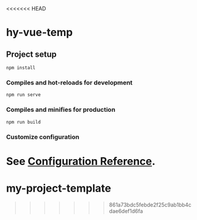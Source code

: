 <<<<<<< HEAD
# hy-vue-temp

## Project setup
```
npm install
```

### Compiles and hot-reloads for development
```
npm run serve
```

### Compiles and minifies for production
```
npm run build
```

### Customize configuration
See [Configuration Reference](https://cli.vuejs.org/config/).
=======
# my-project-template
>>>>>>> 861a73bdc5febde2f25c9ab1bb4cdae6def1d6fa
